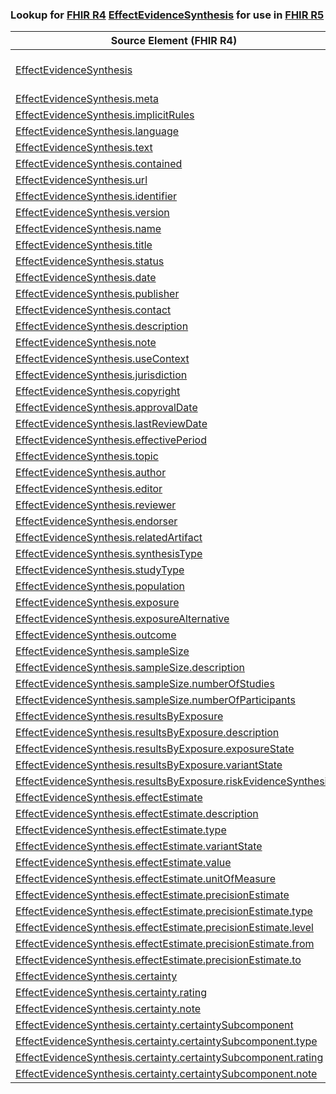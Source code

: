 ### Lookup for [FHIR R4](https://hl7.org/fhir/R4/) [EffectEvidenceSynthesis](https://hl7.org/fhir/R4/EffectEvidenceSynthesis.html) for use in [FHIR R5](https://hl7.org/fhir/R5/)

| Source Element (FHIR R4) | Usage | Target |
| -------------- | ----- | ------ |
| [EffectEvidenceSynthesis](https://hl7.org/fhir/R4/EffectEvidenceSynthesis.html#resource) | `UseExtension` | [http://hl7.org/fhir/4.0/StructureDefinition/extension-EffectEvidenceSynthesis](StructureDefinition-ext-R4-EffectEvidenceSynthesis.html) |
| [EffectEvidenceSynthesis.meta](https://hl7.org/fhir/R4/EffectEvidenceSynthesis.html#resource) | `UseBasicElement` | [Resource.meta](https://hl7.org/fhir/R5/Resource.html#resource) |
| [EffectEvidenceSynthesis.implicitRules](https://hl7.org/fhir/R4/EffectEvidenceSynthesis.html#resource) | `UseBasicElement` | [Resource.implicitRules](https://hl7.org/fhir/R5/Resource.html#resource) |
| [EffectEvidenceSynthesis.language](https://hl7.org/fhir/R4/EffectEvidenceSynthesis.html#resource) | `UseBasicElement` | [Resource.language](https://hl7.org/fhir/R5/Resource.html#resource) |
| [EffectEvidenceSynthesis.text](https://hl7.org/fhir/R4/EffectEvidenceSynthesis.html#resource) | `UseBasicElement` | [DomainResource.text](https://hl7.org/fhir/R5/DomainResource.html#resource) |
| [EffectEvidenceSynthesis.contained](https://hl7.org/fhir/R4/EffectEvidenceSynthesis.html#resource) | `UseBasicElement` | [DomainResource.contained](https://hl7.org/fhir/R5/DomainResource.html#resource) |
| [EffectEvidenceSynthesis.url](https://hl7.org/fhir/R4/EffectEvidenceSynthesis.html#resource) | `UseExtensionFromAncestor` | - |
| [EffectEvidenceSynthesis.identifier](https://hl7.org/fhir/R4/EffectEvidenceSynthesis.html#resource) | `UseBasicElement` | [Basic.identifier](https://hl7.org/fhir/R5/Basic.html#resource) |
| [EffectEvidenceSynthesis.version](https://hl7.org/fhir/R4/EffectEvidenceSynthesis.html#resource) | `UseExtensionFromAncestor` | - |
| [EffectEvidenceSynthesis.name](https://hl7.org/fhir/R4/EffectEvidenceSynthesis.html#resource) | `UseExtensionFromAncestor` | - |
| [EffectEvidenceSynthesis.title](https://hl7.org/fhir/R4/EffectEvidenceSynthesis.html#resource) | `UseExtensionFromAncestor` | - |
| [EffectEvidenceSynthesis.status](https://hl7.org/fhir/R4/EffectEvidenceSynthesis.html#resource) | `UseExtensionFromAncestor` | - |
| [EffectEvidenceSynthesis.date](https://hl7.org/fhir/R4/EffectEvidenceSynthesis.html#resource) | `UseExtensionFromAncestor` | - |
| [EffectEvidenceSynthesis.publisher](https://hl7.org/fhir/R4/EffectEvidenceSynthesis.html#resource) | `UseExtensionFromAncestor` | - |
| [EffectEvidenceSynthesis.contact](https://hl7.org/fhir/R4/EffectEvidenceSynthesis.html#resource) | `UseExtensionFromAncestor` | - |
| [EffectEvidenceSynthesis.description](https://hl7.org/fhir/R4/EffectEvidenceSynthesis.html#resource) | `UseExtensionFromAncestor` | - |
| [EffectEvidenceSynthesis.note](https://hl7.org/fhir/R4/EffectEvidenceSynthesis.html#resource) | `UseExtensionFromAncestor` | - |
| [EffectEvidenceSynthesis.useContext](https://hl7.org/fhir/R4/EffectEvidenceSynthesis.html#resource) | `UseExtensionFromAncestor` | - |
| [EffectEvidenceSynthesis.jurisdiction](https://hl7.org/fhir/R4/EffectEvidenceSynthesis.html#resource) | `UseExtensionFromAncestor` | - |
| [EffectEvidenceSynthesis.copyright](https://hl7.org/fhir/R4/EffectEvidenceSynthesis.html#resource) | `UseExtensionFromAncestor` | - |
| [EffectEvidenceSynthesis.approvalDate](https://hl7.org/fhir/R4/EffectEvidenceSynthesis.html#resource) | `UseExtensionFromAncestor` | - |
| [EffectEvidenceSynthesis.lastReviewDate](https://hl7.org/fhir/R4/EffectEvidenceSynthesis.html#resource) | `UseExtensionFromAncestor` | - |
| [EffectEvidenceSynthesis.effectivePeriod](https://hl7.org/fhir/R4/EffectEvidenceSynthesis.html#resource) | `UseExtensionFromAncestor` | - |
| [EffectEvidenceSynthesis.topic](https://hl7.org/fhir/R4/EffectEvidenceSynthesis.html#resource) | `UseExtensionFromAncestor` | - |
| [EffectEvidenceSynthesis.author](https://hl7.org/fhir/R4/EffectEvidenceSynthesis.html#resource) | `UseBasicElement` | [Basic.author](https://hl7.org/fhir/R5/Basic.html#resource) |
| [EffectEvidenceSynthesis.editor](https://hl7.org/fhir/R4/EffectEvidenceSynthesis.html#resource) | `UseExtensionFromAncestor` | - |
| [EffectEvidenceSynthesis.reviewer](https://hl7.org/fhir/R4/EffectEvidenceSynthesis.html#resource) | `UseExtensionFromAncestor` | - |
| [EffectEvidenceSynthesis.endorser](https://hl7.org/fhir/R4/EffectEvidenceSynthesis.html#resource) | `UseExtensionFromAncestor` | - |
| [EffectEvidenceSynthesis.relatedArtifact](https://hl7.org/fhir/R4/EffectEvidenceSynthesis.html#resource) | `UseExtensionFromAncestor` | - |
| [EffectEvidenceSynthesis.synthesisType](https://hl7.org/fhir/R4/EffectEvidenceSynthesis.html#resource) | `UseExtensionFromAncestor` | - |
| [EffectEvidenceSynthesis.studyType](https://hl7.org/fhir/R4/EffectEvidenceSynthesis.html#resource) | `UseExtensionFromAncestor` | - |
| [EffectEvidenceSynthesis.population](https://hl7.org/fhir/R4/EffectEvidenceSynthesis.html#resource) | `UseExtensionFromAncestor` | - |
| [EffectEvidenceSynthesis.exposure](https://hl7.org/fhir/R4/EffectEvidenceSynthesis.html#resource) | `UseExtensionFromAncestor` | - |
| [EffectEvidenceSynthesis.exposureAlternative](https://hl7.org/fhir/R4/EffectEvidenceSynthesis.html#resource) | `UseExtensionFromAncestor` | - |
| [EffectEvidenceSynthesis.outcome](https://hl7.org/fhir/R4/EffectEvidenceSynthesis.html#resource) | `UseExtensionFromAncestor` | - |
| [EffectEvidenceSynthesis.sampleSize](https://hl7.org/fhir/R4/EffectEvidenceSynthesis.html#resource) | `UseExtensionFromAncestor` | - |
| [EffectEvidenceSynthesis.sampleSize.description](https://hl7.org/fhir/R4/EffectEvidenceSynthesis.html#resource) | `UseExtensionFromAncestor` | - |
| [EffectEvidenceSynthesis.sampleSize.numberOfStudies](https://hl7.org/fhir/R4/EffectEvidenceSynthesis.html#resource) | `UseExtensionFromAncestor` | - |
| [EffectEvidenceSynthesis.sampleSize.numberOfParticipants](https://hl7.org/fhir/R4/EffectEvidenceSynthesis.html#resource) | `UseExtensionFromAncestor` | - |
| [EffectEvidenceSynthesis.resultsByExposure](https://hl7.org/fhir/R4/EffectEvidenceSynthesis.html#resource) | `UseExtensionFromAncestor` | - |
| [EffectEvidenceSynthesis.resultsByExposure.description](https://hl7.org/fhir/R4/EffectEvidenceSynthesis.html#resource) | `UseExtensionFromAncestor` | - |
| [EffectEvidenceSynthesis.resultsByExposure.exposureState](https://hl7.org/fhir/R4/EffectEvidenceSynthesis.html#resource) | `UseExtensionFromAncestor` | - |
| [EffectEvidenceSynthesis.resultsByExposure.variantState](https://hl7.org/fhir/R4/EffectEvidenceSynthesis.html#resource) | `UseExtensionFromAncestor` | - |
| [EffectEvidenceSynthesis.resultsByExposure.riskEvidenceSynthesis](https://hl7.org/fhir/R4/EffectEvidenceSynthesis.html#resource) | `UseExtensionFromAncestor` | - |
| [EffectEvidenceSynthesis.effectEstimate](https://hl7.org/fhir/R4/EffectEvidenceSynthesis.html#resource) | `UseExtensionFromAncestor` | - |
| [EffectEvidenceSynthesis.effectEstimate.description](https://hl7.org/fhir/R4/EffectEvidenceSynthesis.html#resource) | `UseExtensionFromAncestor` | - |
| [EffectEvidenceSynthesis.effectEstimate.type](https://hl7.org/fhir/R4/EffectEvidenceSynthesis.html#resource) | `UseExtensionFromAncestor` | - |
| [EffectEvidenceSynthesis.effectEstimate.variantState](https://hl7.org/fhir/R4/EffectEvidenceSynthesis.html#resource) | `UseExtensionFromAncestor` | - |
| [EffectEvidenceSynthesis.effectEstimate.value](https://hl7.org/fhir/R4/EffectEvidenceSynthesis.html#resource) | `UseExtensionFromAncestor` | - |
| [EffectEvidenceSynthesis.effectEstimate.unitOfMeasure](https://hl7.org/fhir/R4/EffectEvidenceSynthesis.html#resource) | `UseExtensionFromAncestor` | - |
| [EffectEvidenceSynthesis.effectEstimate.precisionEstimate](https://hl7.org/fhir/R4/EffectEvidenceSynthesis.html#resource) | `UseExtensionFromAncestor` | - |
| [EffectEvidenceSynthesis.effectEstimate.precisionEstimate.type](https://hl7.org/fhir/R4/EffectEvidenceSynthesis.html#resource) | `UseExtensionFromAncestor` | - |
| [EffectEvidenceSynthesis.effectEstimate.precisionEstimate.level](https://hl7.org/fhir/R4/EffectEvidenceSynthesis.html#resource) | `UseExtensionFromAncestor` | - |
| [EffectEvidenceSynthesis.effectEstimate.precisionEstimate.from](https://hl7.org/fhir/R4/EffectEvidenceSynthesis.html#resource) | `UseExtensionFromAncestor` | - |
| [EffectEvidenceSynthesis.effectEstimate.precisionEstimate.to](https://hl7.org/fhir/R4/EffectEvidenceSynthesis.html#resource) | `UseExtensionFromAncestor` | - |
| [EffectEvidenceSynthesis.certainty](https://hl7.org/fhir/R4/EffectEvidenceSynthesis.html#resource) | `UseExtensionFromAncestor` | - |
| [EffectEvidenceSynthesis.certainty.rating](https://hl7.org/fhir/R4/EffectEvidenceSynthesis.html#resource) | `UseExtensionFromAncestor` | - |
| [EffectEvidenceSynthesis.certainty.note](https://hl7.org/fhir/R4/EffectEvidenceSynthesis.html#resource) | `UseExtensionFromAncestor` | - |
| [EffectEvidenceSynthesis.certainty.certaintySubcomponent](https://hl7.org/fhir/R4/EffectEvidenceSynthesis.html#resource) | `UseExtensionFromAncestor` | - |
| [EffectEvidenceSynthesis.certainty.certaintySubcomponent.type](https://hl7.org/fhir/R4/EffectEvidenceSynthesis.html#resource) | `UseExtensionFromAncestor` | - |
| [EffectEvidenceSynthesis.certainty.certaintySubcomponent.rating](https://hl7.org/fhir/R4/EffectEvidenceSynthesis.html#resource) | `UseExtensionFromAncestor` | - |
| [EffectEvidenceSynthesis.certainty.certaintySubcomponent.note](https://hl7.org/fhir/R4/EffectEvidenceSynthesis.html#resource) | `UseExtensionFromAncestor` | - |
